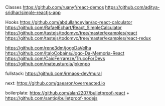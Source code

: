 Classes
https://github.com/ruanyf/react-demos
https://github.com/aditya-sridhar/simple-reactjs-app

Hooks
https://github.com/abdullahceylan/ac-react-calculator
https://github.com/RafaelEchart/React_SimpleCalculator
https://github.com/tastejs/todomvc/tree/master/examples/react
https://github.com/tastejs/todomvc/tree/master/examples/react-redux

https://github.com/rene3dm/jogoDaVelha
https://github.com/ItaloCobains/Jogo-Da-Memoria-React
https://github.com/CaioFerrareze/TrucoForDevs
https://github.com/mateusturola/jokenpo

fullstack:
https://github.com/irmaos-dev/mural

next:
https://github.com/gaearon/overreacted.io

boilerplate:
https://github.com/alan2207/bulletproof-react + https://github.com/santiq/bulletproof-nodejs

